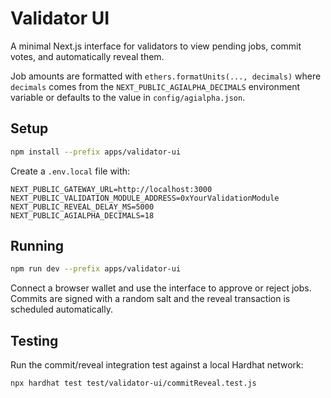 # Validator UI

A minimal Next.js interface for validators to view pending jobs, commit votes, and automatically reveal them.

Job amounts are formatted with `ethers.formatUnits(..., decimals)` where `decimals` comes from the `NEXT_PUBLIC_AGIALPHA_DECIMALS` environment variable or defaults to the value in `config/agialpha.json`.

## Setup

```bash
npm install --prefix apps/validator-ui
```

Create a `.env.local` file with:

```
NEXT_PUBLIC_GATEWAY_URL=http://localhost:3000
NEXT_PUBLIC_VALIDATION_MODULE_ADDRESS=0xYourValidationModule
NEXT_PUBLIC_REVEAL_DELAY_MS=5000
NEXT_PUBLIC_AGIALPHA_DECIMALS=18
```

## Running

```bash
npm run dev --prefix apps/validator-ui
```

Connect a browser wallet and use the interface to approve or reject jobs. Commits are signed with a random salt and the reveal transaction is scheduled automatically.

## Testing

Run the commit/reveal integration test against a local Hardhat network:

```bash
npx hardhat test test/validator-ui/commitReveal.test.js
```
